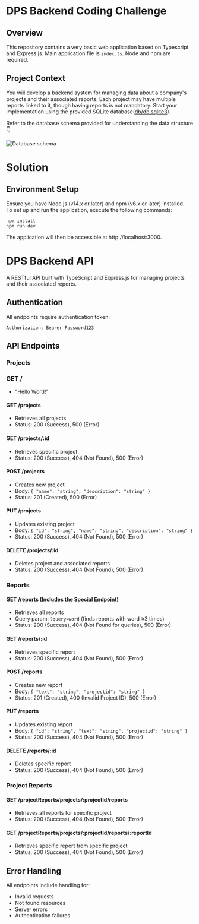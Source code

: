 # DPS Backend Coding Challenge

## Overview

This repository contains a very basic web application based on Typescript and Express.js. Main application file is `index.ts`. Node and npm are required.

## Project Context

You will develop a backend system for managing data about a company's projects and their associated reports. Each project may have multiple reports linked to it, though having reports is not mandatory. Start your implementation using the provided SQLite database([db/db.sqlite3](./db/db.sqlite3)).

Refer to the database schema provided for understanding the data structure 👇

![Database schema](images/database_schema.png)

# Solution

## Environment Setup

Ensure you have Node.js (v14.x or later) and npm (v6.x or later) installed.  
To set up and run the application, execute the following commands:

```
npm install
npm run dev
```

The application will then be accessible at http://localhost:3000.

# DPS Backend API

A RESTful API built with TypeScript and Express.js for managing projects and their associated reports.

## Authentication

All endpoints require authentication token:
```
Authorization: Bearer Password123
```

## API Endpoints

### Projects

### GET /
- "Hello Word!"

  
#### GET /projects
- Retrieves all projects
- Status: 200 (Success), 500 (Error)

#### GET /projects/:id
- Retrieves specific project
- Status: 200 (Success), 404 (Not Found), 500 (Error)

#### POST /projects
- Creates new project
- Body: `{ "name": "string", "description": "string" }`
- Status: 201 (Created), 500 (Error)

#### PUT /projects
- Updates existing project
- Body: `{ "id": "string", "name": "string", "description": "string" }`
- Status: 200 (Success), 404 (Not Found), 500 (Error)

#### DELETE /projects/:id
- Deletes project and associated reports
- Status: 200 (Success), 404 (Not Found), 500 (Error)

### Reports

#### GET /reports (Includes the Special Endpoint)
- Retrieves all reports
- Query param: `?query=word` (finds reports with word ≥3 times)
- Status: 200 (Success), 404 (Not Found for queries), 500 (Error)

#### GET /reports/:id
- Retrieves specific report
- Status: 200 (Success), 404 (Not Found), 500 (Error)

#### POST /reports
- Creates new report
- Body: `{ "text": "string", "projectid": "string" }`
- Status: 201 (Created), 400 (Invalid Project ID), 500 (Error)

#### PUT /reports
- Updates existing report
- Body: `{ "id": "string", "text": "string", "projectid": "string" }`
- Status: 200 (Success), 404 (Not Found), 500 (Error)

#### DELETE /reports/:id
- Deletes specific report
- Status: 200 (Success), 404 (Not Found), 500 (Error)

### Project Reports

#### GET /projectReports/projects/:projectId/reports
- Retrieves all reports for specific project
- Status: 200 (Success), 404 (Not Found), 500 (Error)

#### GET /projectReports/projects/:projectId/reports/:reportId
- Retrieves specific report from specific project
- Status: 200 (Success), 404 (Not Found), 500 (Error)

## Error Handling

All endpoints include handling for:
- Invalid requests
- Not found resources
- Server errors
- Authentication failures
